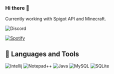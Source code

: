 ### Hi there 👋

Currently working with Spigot API and Minecraft.

![Discord](https://img.shields.io/discord/871270710214000681?label=DISCORD&logo=Discord&logoColor=%23FFFFFF&style=for-the-badge)

[![Spotify](https://7VimGEFTyBPXz42rWDrGu8ll.vercel.app/api/spotify)](https://open.spotify.com/user/fwot9jciobftdqaw44iirh5vg)

## 🧰 Languages and Tools

![Intellij](https://img.shields.io/badge/IntelliJIDEA-000000.svg?style=for-the-badge&logo=intellij-idea&logoColor=white)
![Notepad++](https://img.shields.io/badge/Notepad++-90E59A.svg?style=for-the-badge&logo=notepad%2B%2B&logoColor=black)
![Java](https://img.shields.io/badge/Java-ED8B00?style=for-the-badge&logo=java&logoColor=white)
![MySQL](https://img.shields.io/badge/MySQL-005C84?style=for-the-badge&logo=mysql&logoColor=white)
![SQLite](https://img.shields.io/badge/SQLite-07405E?style=for-the-badge&logo=sqlite&logoColor=white)


<!--
**reussy/reussy** is a ✨ _special_ ✨ repository because its `README.md` (this file) appears on your GitHub profile.

Here are some ideas to get you started:

- 🔭 I’m currently working on ...
- 🌱 I’m currently learning ...
- 👯 I’m looking to collaborate on ...
- 🤔 I’m looking for help with ...
- 💬 Ask me about ...
- 📫 How to reach me: ...
- 😄 Pronouns: ...
- ⚡ Fun fact: ...
-->
